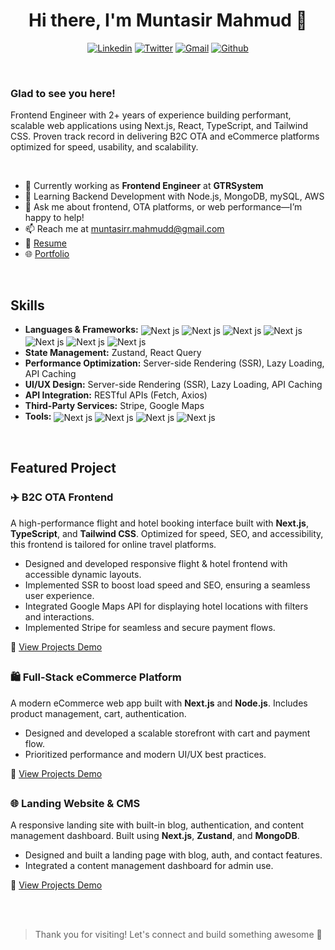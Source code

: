<h1 align="center">Hi there, I'm Muntasir Mahmud 👋</h1>

<p align="center">
  <a href="https://linkedin.com/in/mahmud-muntasir" target="_blank"><img src="https://img.shields.io/badge/LinkedIn-%230077B5.svg?style=for-the-badge&logo=linkedin&logoColor=white" alt="Linkedin" /></a>
  <a href="https://linkedin.com/in/muntasir-mahmud-151252216" target="_blank"><img src="https://img.shields.io/badge/X-%23000000.svg?style=for-the-badge&logo=X&logoColor=white" alt="Twitter" /></a>
  <a href="mailto:muntasirr.mahmudd@gmail.com" target="_blank"><img src="https://img.shields.io/badge/Gmail-D14836?style=for-the-badge&logo=gmail&logoColor=white" alt="Gmail" /></a>
  <a href="https://github.com/mahmud-muntasir" target="_blank"><img src="https://img.shields.io/badge/GitHub-100000?style=for-the-badge&logo=github&logoColor=white" alt="Github" /></a>
</p>
</br>
<h3>Glad to see you here!</h3>
<p>Frontend Engineer with 2+ years of experience building performant, scalable web applications using Next.js, React, TypeScript, and Tailwind CSS. Proven track record in delivering B2C OTA and eCommerce platforms optimized for speed, usability, and scalability. </p>
</br>
<!-- <h2>Talking about Personal Stuffs</h2> -->
<ul>
  <li>💼 Currently working as <strong>Frontend Engineer</strong> at <strong>GTRSystem</strong></li>
  <li>🌱 Learning Backend Development with Node.js, MongoDB, mySQL, AWS</li>
  <li>💬 Ask me about frontend, OTA platforms, or web performance—I’m happy to help!</li>
  <li>📫 Reach me at <a href="mailto:muntasirr.mahmudd@gmail.com">muntasirr.mahmudd@gmail.com</a></li>
  <li>📃 <a href="https://muntasirr.vercel.app/cv.pdf">Resume</a></li>
  <li>🌐 <a href="https://muntasirr.vercel.app/">Portfolio</a></li>
</ul>
</br>
<h2>Skills</h2>
<ul>
  <li><strong>Languages & Frameworks:</strong> <img align="center" src="https://img.shields.io/badge/Next-black?style=for-the-badge&logo=next.js&logoColor=white" alt="Next js"/> <img align="center" src="https://img.shields.io/badge/react-%2320232a.svg?style=for-the-badge&logo=react&logoColor=%2361DAFB" alt="Next js"/> <img align="center" src="https://img.shields.io/badge/typescript-%23007ACC.svg?style=for-the-badge&logo=typescript&logoColor=white" alt="Next js"/> <img align="center" src="https://img.shields.io/badge/javascript-%23323330.svg?style=for-the-badge&logo=javascript&logoColor=%23F7DF1E" alt="Next js"/> <img align="center" src="https://img.shields.io/badge/html5-%23E34F26.svg?style=for-the-badge&logo=html5&logoColor=white" alt="Next js"/> <img align="center" src="https://img.shields.io/badge/css3-%231572B6.svg?style=for-the-badge&logo=css3&logoColor=white" alt="Next js"/> <img align="center" src="https://img.shields.io/badge/tailwindcss-%2338B2AC.svg?style=for-the-badge&logo=tailwind-css&logoColor=white" alt="Next js"/></li>
  <li><strong>State Management:</strong> Zustand, React Query</li>
  <li><strong>Performance Optimization:</strong> Server-side Rendering (SSR), Lazy Loading, API Caching</li>
  <li><strong>UI/UX Design:</strong> Server-side Rendering (SSR), Lazy Loading, API Caching</li>
  <li><strong>API Integration:</strong> RESTful APIs (Fetch, Axios)</li>
  <li><strong>Third-Party Services:</strong> Stripe, Google Maps</li>
  <li><strong>Tools:</strong> <img align="center" src="https://img.shields.io/badge/docker-%230db7ed.svg?style=for-the-badge&logo=docker&logoColor=white" alt="Next js"/> <img align="center" src="https://img.shields.io/badge/git-%23F05033.svg?style=for-the-badge&logo=git&logoColor=white" alt="Next js"/> <img align="center" src="https://img.shields.io/badge/Visual%20Studio%20Code-0078d7.svg?style=for-the-badge&logo=visual-studio-code&logoColor=white" alt="Next js"/> <img align="center" src="https://img.shields.io/badge/Postman-FF6C37?style=for-the-badge&logo=postman&logoColor=white" alt="Next js"/></li>
</ul>
</br>
<h2>Featured Project</h2>
<h3>✈️ B2C OTA Frontend</h3>
<p>
A high-performance flight and hotel booking interface built with <strong>Next.js</strong>, <strong>TypeScript</strong>, and <strong>Tailwind CSS</strong>. 
Optimized for speed, SEO, and accessibility, this frontend is tailored for online travel platforms.
</p>
<ul>
   <li>Designed and developed responsive flight & hotel frontend with accessible dynamic layouts.</li>
  <li>Implemented SSR to boost load speed and SEO, ensuring a seamless user experience.</li>
  <li>Integrated Google Maps API for displaying hotel locations with filters and interactions.</li>
  <li>Implemented Stripe for seamless and secure payment flows.</li>
</ul>
<p>🔗 <a href="https://muntasirr.vercel.app/works/b2c-ota-frontend" target="_blank">View Projects Demo</a></p>
<h2></h2>
<h3>🛍️ Full-Stack eCommerce Platform</h3>
<p>
A modern eCommerce web app built with <strong>Next.js</strong> and <strong>Node.js</strong>. Includes product management, cart, authentication.
</p>
<ul>
  <li>Designed and developed a scalable storefront with cart and payment flow.</li>
  <li>Prioritized performance and modern UI/UX best practices.</li>
</ul>
<p>🔗 <a href="https://muntasirr.vercel.app/works/fullstack-ecommerce" target="_blank">View Projects Demo</a></p>
<h2></h2>
<h3>🌐 Landing Website & CMS</h3>
<p>
A responsive landing site with built-in blog, authentication, and content management dashboard. Built using <strong>Next.js</strong>, <strong>Zustand</strong>, and <strong>MongoDB</strong>.
</p>
<ul>
  <li>Designed and built a landing page with blog, auth, and contact features.</li>
  <li>Integrated a content management dashboard for admin use.</li>
</ul>
<p>🔗 <a href="https://muntasirr.vercel.app/works/landing-site-cms" target="_blank">View Projects Demo</a></p>
</br>
</br>

> Thank you for visiting! Let's connect and build something awesome 🚀
